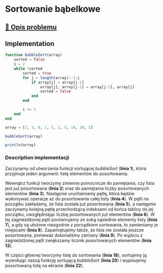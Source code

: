 # Sortowanie bąbelkowe

## [:link: Opis problemu](../../../../algorithms/sorting/bubble-sort.md)

## Implementation

```julia linenums="1"
function bubbleSort(array)
    sorted = false
    i = 2
    while !sorted
        sorted = true
        for j = length(array):-1:i
            if array[j] < array[j-1]
                array[j], array[j-1] = array[j-1], array[j]
                sorted = false
            end
        end

        i += 1
    end
end

array = [7, 3, 0, 1, 5, 2, 5, 19, 10, 5]

bubbleSort(array)

println(array)
```

### Description implementacji

Zaczynamy od utworzenia funkcji sortującej *bubbleSort* (**linia 1**), która przyjmuje jeden argument: listę elementów do posortowania.

Wewnątrz funkcji tworzymy zmienne pomocnicze do pamiętania, czy lista jest już posortowana (**linia 2**) oraz do pamiętania liczby posortowanych elementów (**linia 3**). Następnie uruchamiamy pętlę, która będzie wykonywać operacje aż do posortowania całej listy (**linia 4**). W pętli na początku zakładamy, że lista została już posortowana (**linia 5**), a następnie zaczynamy kolejną pętlę przechodzącą indeksami od końca tablicy do jej początku, uwzględniając liczbę posortowanych już elementów (**linia 6**). W tej zagnieżdżonej pętli porównujemy ze sobą sąsiednie elementy listy (**linia 7**), a gdy są ułożone niezgodnie z porządkiem sortowania, to zamieniamy je miejscami (**linia 8**). Zapamiętujemy także, że lista nie została jeszcze posortowana, ponieważ dokonaliśmy zamiany (**linia 9**). Po wyjściu z zagnieżdżonej pętli zwiększamy licznik posortowanych elementów (**linia 13**).

W części głównej tworzymy listę do sortowania (**linia 18**), sortujemy ją wywołując naszą funkcję sortującą *bubbleSort* (**linia 20**) i wypisujemy posortowaną listę na ekranie (**linia 22**).

